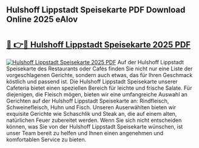 ## Hulshoff Lippstadt Speisekarte PDF Download Online 2025 eAlov

# <h2><a href="http://gcb6jx9.nevu.top/?p=Hulshoff+Lippstadt+Speisekarte">🔗 👉🔴 Hulshoff Lippstadt Speisekarte 2025 PDF</a></h2>

[![Hulshoff Lippstadt Speisekarte 2025 PDF](https://i.imgur.com/dBaPXMq.png)](http://gcb6jx9.nevu.top/?p=Hulshoff+Lippstadt+Speisekarte)
Auf der Hulshoff Lippstadt Speisekarte des Restaurants oder Cafés finden Sie nicht nur eine Liste der vorgeschlagenen Gerichte, sondern auch etwas, das für Ihren Geschmack köstlich und passend ist. Die Hulshoff Lippstadt Speisekarte unserer Cafeteria bietet einen speziellen Bereich für leichte und frische Salate. Für diejenigen, die Fleisch mögen, bieten wir eine umfangreiche Auswahl an Gerichten auf der Hulshoff Lippstadt Speisekarte an: Rindfleisch, Schweinefleisch, Huhn und Fisch. Unseren Auserwählten bieten wir exquisite Gerichte wie Schaschlik und Steak an, die auf einem alten, natürlichen Feuer zubereitet werden. Wenn Sie sich nicht entscheiden können, was Sie von der Hulshoff Lippstadt Speisekarte wünschen, ist unser Team bereit zu helfen und Ihnen einen angenehmen und komfortablen Service zu bieten.

